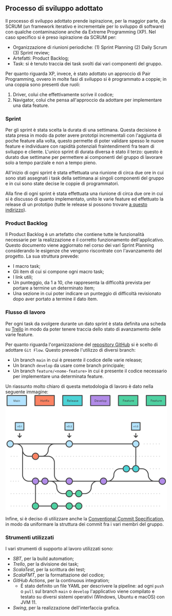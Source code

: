 ## Processo di sviluppo adottato

Il processo di sviluppo adottato prende ispirazione, per la maggior parte, da SCRUM (un framework iterativo e incrementale per lo sviluppo di software) con qualche contaminazione anche da Extreme Programming (XP). Nel caso specifico si è preso ispirazione da SCRUM per:
- Organizzazione di riunioni periodiche: (1) Sprint Planning (2) Daily Scrum (3) Sprint review;
- Artefatti: Product Backlog;
- Task: si è tenuto traccia dei task svolti dai vari componenti del gruppo.

Per quanto riguarda XP, invece, è stato adottato un approccio di Pair Programming, ovvero in molte fasi di sviluppo si è programmato a coppie; in una coppia sono presenti due ruoli:
1. Driver, colui che effettivamente scrive il codice;
2. Navigator, colui che pensa all'approccio da adottare per implementare una data feature. 


### Sprint 
Per gli sprint è stata scelta la durata di una settimana. Questa decisione è stata presa in modo da poter avere prototipi incrementali con l'aggiunta di poche feature alla volta, questo permette di poter validare spesso le nuove feature e individuare con rapidità potenziali fraintendimenti fra team di sviluppo e cliente. L'unico sprint di durata diversa è stato il terzo: questo è durato due settimane per permettere ai componenti del gruppo di lavorare solo a tempo parziale e non a tempo pieno.

All'inizio di ogni sprint è stata effettuata una riunione di circa due ore in cui sono stati assegnati i task della settimana ai singoli componenti del gruppo e in cui sono state decise le coppie di programmatori. 

Alla fine di ogni sprint è stata effettuata una riunione di circa due ore in cui si è discusso di quanto implementato, unito le varie feature ed effettuato la release di un prototipo (tutte le release si possono trovare [a questo indirizzo](https://github.com/davidedomini/pps-22-sim-race/releases)).


### Product Backlog 

Il Product Backlog è un artefatto che contiene tutte le funzionalità necessarie per la realizzazione e il corretto funzionamento dell'applicativo. Questo documento viene aggiornato nel corso dei vari Sprint Planning considerando le esigenze che vengono riscontrate con l'avanzamento del progetto. La sua struttura prevede:
- I macro task;
- Gli item di cui si compone ogni macro task;
- I link utili;
- Un punteggio, da 1 a 10, che rappresenta la difficoltà prevista per portare a termine un determinato item;
- Una sezione in cui poter indicare un punteggio di difficoltà revisionato dopo aver portato a termine il dato item.

### Flusso di lavoro

Per ogni task da svolgere durante un dato sprint è stata definita una scheda su [Trello](https://trello.com/it) in modo da poter tenere traccia dello stato di avanzamento delle varie feature.

Per quanto riguarda l'organizzazione del [repository GitHub](https://github.com/davidedomini/pps-22-sim-race) si è scelto di adottare `Git Flow`. Questo prevede l'utilizzo di diversi branch:
- Un branch `main` in cui è presente il codice delle varie release;
- Un branch `develop` da usare come branch principale;
- Un branch `feature/<nome-feature>` in cui è presente il codice necessario per implementare una determinata feature.

Un riassunto molto chiaro di questa metodologia di lavoro è dato nella seguente immagine:
![Git-Flow Workflow](./imgs/gitflow.svg)

Infine, si è deciso di utilizzare anche la [Conventional Commit Specification](https://www.conventionalcommits.org/en/v1.0.0/), in modo da uniformare la struttura dei commit fra i vari membri del gruppo.

### Strumenti utilizzati

I vari strumenti di supporto al lavoro utilizzati sono:
- *SBT*, per la build automation;
- *Trello*, per la divisione dei task;
- *ScalaTest*, per la scrittura dei test;
- *ScalaFMT*, per la formattazione del codice;
- *GitHub Actions*, per la continuous integration;
  - É stato definito un file YAML per descrivere la pipeline: ad ogni `push` o `pull` sul branch `main` o `develop` l'applicativo viene compilato e testato su diversi sistemi operativi (Windows, Ubuntu e macOS) con JVM 11.
- *Swing*, per la realizzazione dell'interfaccia grafica.
